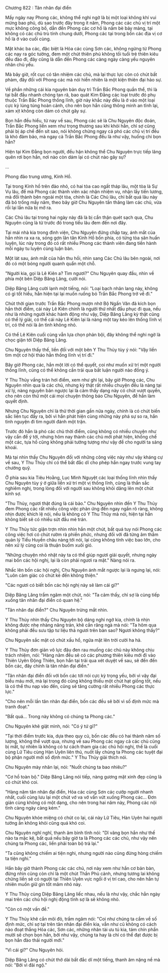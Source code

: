 




Chương 822 : Tân nhân đại điển


Mấy ngày nay Phong các, không thể nghi ngờ là bị một loại không khí vui mừng bao phủ, dù sao trước đây trong ít năm, Phong các các chủ vị trí một mực không công bố, dẫn đến Phong các cơ hồ là năm bè bảy mảng, tại không có các chủ trù tính chung dưới, Phong các tại trong bốn các địa vị cơ hồ là ở vào cuối cùng.

Mặt khác ba các, đặc biệt là Hỏa các cùng Sơn các, không ngừng từ Phong các nạy ra góc tường, đem một chút thiên phú không tồi tuổi trẻ thiên kiêu đều đào đi, đây cũng là dẫn đến Phong các càng ngày càng yếu nguyên nhân chủ yếu.

Mà bây giờ, rốt cục có tân nhiệm các chủ, mà lại thực lực còn có chút bất phàm, đây đối với Phong các mà nói hiển nhiên là một kiện thiên đại hảo sự.

Về phần những cái kia nguyên bản duy trì Trần Bắc Phong quần thể, thì là tại bắt đầu nhanh chóng tan rã, bao quát Kim Đằng các loại trước đó phụ thuộc Trần Bắc Phong thống lĩnh, giờ này khắc này đều là ở vào một loại cực kỳ lúng túng hoàn cảnh, cho nên bọn hắn cũng thông minh an tĩnh lại, xám xịt không còn dám có chút gây sự.

Bọn hắn đều hiểu, từ nay về sau, Phong các sẽ là Chu Nguyên độc đoán, Trần Bắc Phong liền xem như trọng thương sau khi khỏi hẳn, chỉ sợ cũng phải bị áp chế đến sít sao, nói không chừng ngay cả phó các chủ vị trí đều là khó đảm bảo, mà ngay cả Trần Bắc Phong đều là như vậy, huống chi bọn hắn?

Hiện tại Kim Đằng bọn người, đều hận không thể Chu Nguyên trực tiếp lãng quên rơi bọn hắn, nơi nào còn dám lại có chút nào gây sự?

...

Phong đảo trung ương, Kính Hồ.

Tại trong Kính hồ trên đảo nhỏ, có hai tòa cao ngất tháp lâu, một tòa là Sự Vụ lâu, để mà Phong các thành viên xác nhận nhiệm vụ, nhận lấy tiền lương, mà đổi thành bên ngoài một tòa, chính là Các Chủ lâu, chỉ bất quá lâu này đã bỏ trống mấy năm, theo bây giờ Chu Nguyên tấn thăng làm các chủ, vừa rồi lại lần nữa bị mở ra.

Các Chủ lâu tại trong hai ngày này đã là bị cẩn thận quét sạch qua, Chu Nguyên cũng là từ trước đó trong tiểu lâu đem đến nơi đây.

Tại mái nhà kia trong đình viện, Chu Nguyên đứng chắp tay, ánh mắt của hắn nhìn ra xa ra, sóng gợn lăn tăn Kính Hồ bốn phía, có từng tòa sân huấn luyện, lúc này trong đó có rất nhiều Phong các thành viên đang tiến hành mỗi ngày tu luyện cùng luận bàn.

Một lát sau, ánh mắt của hắn thu hồi, nhìn sang Các Chủ lâu bên ngoài, nơi đó có một bóng người quanh quẩn một chỗ.

"Người kia, gọi là Lê Kiên a? Tìm ngươi?" Chu Nguyên quay đầu, nhìn về phía một bên Diệp Băng Lăng, cười nói.

Diệp Băng Lăng cười lạnh một tiếng, nói: "Loại bạch nhãn lang này, không có gì tốt hiểu, hắn hiện tại lại muốn ruồng bỏ Trần Bắc Phong trở về đi."

Chút thời gian trước Trần Bắc Phong mượn nhờ Bộ Ngấn Văn đả kích bọn hắn thời điểm, cái này Lê Kiên chính là người thứ nhất đầu phục đi qua, nếu như là những người khác hành động như vậy, Diệp Băng Lăng kỳ thật cũng có thể lý giải, có thể cái này Lê Kiên lại là nàng một tay kéo lên thống lĩnh vị trí, có thể nói là ân tình không nhỏ.

Có thể Lê Kiên cuối cùng vẫn lựa chọn phản bội, đây không thể nghi ngờ là chọc giận tới Diệp Băng Lăng.

Chu Nguyên thấy thế, liền đối với một bên Y Thu Thủy tùy ý nói: "Vậy liền tìm một cơ hội tháo hắn thống lĩnh vị trí đi."

Bây giờ Phong các, hắn một lời có thể quyết, coi như muốn xử trí một người thống lĩnh, cũng có thể không cần trải qua bất luận người nào đồng ý.

Y Thu Thủy vầng trán hơi điểm, xem như ghi lại, bây giờ Phong các, Chu Nguyên nhìn qua là các chủ, nhưng kỳ thật rất nhiều chuyện đều là nàng tại xử lý, nàng nguyên bản ngược lại là cảm thấy dạng này có chút vượt quyền, cho nên còn thử một cái mọi chuyện thông báo Chu Nguyên, để hắn làm quyết định.

Nhưng Chu Nguyên chỉ là thử thời gian gần nửa ngày, chính là có chút biến sắc liên tục đẩy ra, bởi vì hắn phát hiện cùng những này phá sự so ra, hắn tình nguyện đi tìm người đánh một trận.

Trước đó hắn là phó các chủ thời điểm, cũng không có nhiều chuyện như vậy cần để ý tới, nhưng hôm nay thành các chủ mới phát hiện, khống chế một các, tựa hồ cũng không phải tưởng tượng như vậy để cho người ta sảng khoái.

Mà tại nhìn thấy Chu Nguyên đối với những công việc này như vậy kháng cự về sau, Y Thu Thủy chỉ có thể bất đắc dĩ cho phép hắn ngay trước vung tay chưởng quỹ.

Ở phía sau kia Tiêu Hoằng, Lục Minh Nguyệt các loại thống lĩnh nhìn thấy Chu Nguyên tùy ý ở giữa liền xử trí một vị thống lĩnh, cũng là thần sắc nghiêm nghị, trong lòng đối với người sau không khỏi dâng lên một chút kính sợ.

"Thu Thủy, ngươi thật đúng là cái bảo." Chu Nguyên nhìn đến Y Thu Thủy đem Phong các rất nhiều công việc phản ứng đến ngay ngắn rõ ràng, không nhịn được khích lệ nói, nếu là không có Y Thu Thủy mà nói, hiện tại hắn không biết sẽ có nhiều sứt đầu mẻ trán.

Y Thu Thủy tức giận trợn nhìn nhìn hắn một chút, bất quá tuy nói Phong các công việc hơi có chút rườm rà phiền phức, nhưng đối với đã từng âm thầm quản lý Tiểu Huyền châu nàng tới nói, lại cũng không tính việc bao lớn, cho nên xử lý cũng coi là thuận buồm xuôi gió.

"Những chuyện nhỏ nhặt này ta có thể giúp ngươi giải quyết, nhưng ngày mai bốn các hội nghị, lại là còn phải ngươi ra mặt." Nàng nói ra.

Nhấc lên bốn các hội nghị, Chu Nguyên ánh mắt ngược lại là ngưng lại, nói: "Luôn cảm giác có chút kẻ đến không thiện."

"Các ngươi có biết bốn các hội nghị này sẽ làm cái gì?"

Diệp Băng Lăng trầm ngâm một chút, nói: "Ta cảm thấy, chỉ sợ là cùng tiếp xuống tân nhân đại điển có quan hệ."

"Tân nhân đại điển?" Chu Nguyên trừng mắt nhìn.

Y Thu Thủy nhìn thấy Chu Nguyên bộ dáng nghi ngờ kia, chính là nhịn không được nhẹ nhàng nâng trán, khẽ cắn răng ngà mà nói: "Ta hôm qua không phải đều sưu tập tư liệu thả ngươi trên bàn sao? Ngươi không thấy?"

Chu Nguyên sắc mặt có chút xấu hổ, ngửa mặt lên trời cười ha hả.

Y Thu Thủy đơn giản vô lực đậu đen rau muống các chủ này không chịu trách nhiệm, nói: "Hàng năm đều sẽ có các phương thiên kiêu mới đi vào Thiên Uyên Động Thiên, bọn hắn tại trải qua xét duyệt về sau, sẽ đến đến bốn các, đây chính là tân nhân đại điển."

"Tân nhân đại điển đối với bốn các tới nói cực kỳ trọng yếu, bởi vì vậy đại biểu máu mới, mà lại trong đó cũng không thiếu một chút hạt giống tốt, nếu là có thể thu nạp vào đến, cũng sẽ tăng cường rất nhiều Phong các thực lực."

"Cho nên mỗi lần tân nhân đại điển, bốn các đều sẽ bởi vì số định mức mà tranh đoạt."

"Bất quá... Trong này không có chúng ta Phong các."

Chu Nguyên khẽ giật mình, nói: "Có ý tứ gì?"

"Tại thời điểm trước kia, dựa theo quy củ, bốn các đều có hai thành năm số lượng, không thể vượt qua, nhưng về sau Phong các ngay cả các chủ cũng bị mất, tự nhiên là không có tư cách tham gia các chủ hội nghị, thế là cuối cùng Lữ Tiêu cùng Hàn Uyên liên thủ, nuốt lấy chúng ta Phong các tuyệt đại bộ phận người mới số định mức." Y Thu Thủy giải thích nói.

Chu Nguyên mày nhăn lại, nói: "Nuốt chúng ta bao nhiêu?"

"Cơ hồ toàn bộ." Diệp Băng Lăng nói tiếp, nàng gương mặt xinh đẹp cũng là có chút khó coi.

"Hàng năm tân nhân đại điển, Hỏa các cùng Sơn các cướp người nhanh nhất, cuối cùng lưu lại một chút vớ va vớ vẩn vứt xuống Phong các... Đơn giản cùng không có một dạng, cho nên trong hai năm này, Phong các nội tình càng ngày càng kém."

Chu Nguyên khóe miệng có chút co lại, cái này Lữ Tiêu, Hàn Uyên hai người tướng ăn không khỏi cũng quá khó coi.

Chu Nguyên nghĩ nghĩ, thanh âm bình tĩnh nói: "Dĩ vãng bọn hắn như thế nào ta mặc kệ, bất quá nếu bây giờ ta là Phong các các chủ, như vậy nên chúng ta Phong các, liền phải toàn bộ trả lại."

"Ta cũng không chiếm ai tiện nghi, nhưng người nào cũng đừng hòng chiếm ta tiện nghi."

Hắn bây giờ thành Phong các các chủ, nơi này xem như hắn cơ bản bàn, đừng nhìn cũng còn chỉ là một chút Thần Phủ cảnh, nhưng tương lai không chừng liền sẽ có người tại Thiên Uyên vực ngồi ở vị trí cao, cho nên hắn tự nhiên muốn giữ gìn tốt mâm nhỏ này.

Y Thu Thủy cùng Diệp Băng Lăng liếc nhau, nếu là như vậy, chắc hẳn ngày mai trên các chủ hội nghị động tĩnh sợ là sẽ không nhỏ.

"Còn có một vấn đề."

Y Thu Thủy khẽ cắn môi đỏ, trầm ngâm nói: "Coi như chúng ta cầm về số định mức, chỉ sợ tại trên tân nhân đại điển kia, vẫn như cũ không có cách nào đoạt thắng Hỏa các, Sơn các, những nhân tài ưu tú kia, tám chín phần mười sẽ chọn bọn hắn, bởi như vậy, chúng ta hay là chỉ có thể đạt được bị bọn hắn đào thải người mới."

"Vì cái gì?" Chu Nguyên hỏi.

Diệp Băng Lăng có chút thở dài bất đắc dĩ một tiếng, thanh âm nặng nề mà nói: "Bởi vì đãi ngộ."




